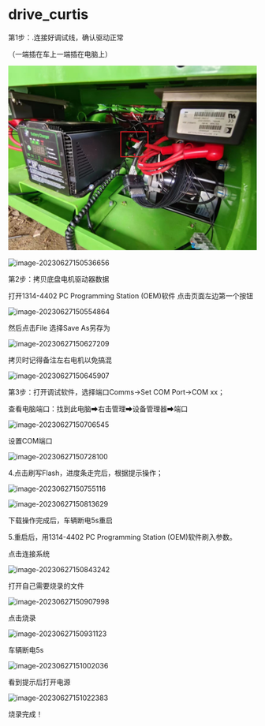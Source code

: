 # drive_curtis

第1步：.连接好调试线，确认驱动正常

（一端插在车上一端插在电脑上）

![image-20230627150520607](assets/drive_curtis_img/image-20230627150520607.png)

![image-20230627150536656](C:\Users\huicong.yuan\AppData\Roaming\Typora\typora-user-images\image-20230627150536656.png)

第2步：拷贝底盘电机驱动器数据

打开1314-4402 PC Programming Station (OEM)软件 点击页面左边第一个按钮

![image-20230627150554864](C:\Users\huicong.yuan\AppData\Roaming\Typora\typora-user-images\image-20230627150554864.png)

然后点击File 选择Save As另存为

![image-20230627150627209](C:\Users\huicong.yuan\AppData\Roaming\Typora\typora-user-images\image-20230627150627209.png)

拷贝时记得备注左右电机以免搞混

![image-20230627150645907](C:\Users\huicong.yuan\AppData\Roaming\Typora\typora-user-images\image-20230627150645907.png)

第3步：打开调试软件，选择端口Comms->Set COM Port->COM xx；

查看电脑端口：找到此电脑➡右击管理➡设备管理器➡端口

![image-20230627150706545](C:\Users\huicong.yuan\AppData\Roaming\Typora\typora-user-images\image-20230627150706545.png)

设置COM端口

![image-20230627150728100](C:\Users\huicong.yuan\AppData\Roaming\Typora\typora-user-images\image-20230627150728100.png)

4.点击刷写Flash，进度条走完后，根据提示操作；

![image-20230627150755116](C:\Users\huicong.yuan\AppData\Roaming\Typora\typora-user-images\image-20230627150755116.png)

![image-20230627150813629](C:\Users\huicong.yuan\AppData\Roaming\Typora\typora-user-images\image-20230627150813629.png)

下载操作完成后，车辆断电5s重启

5.重启后，用1314-4402 PC Programming Station (OEM)软件刷入参数。

点击连接系统

![image-20230627150843242](C:\Users\huicong.yuan\AppData\Roaming\Typora\typora-user-images\image-20230627150843242.png)

打开自己需要烧录的文件

![image-20230627150907998](C:\Users\huicong.yuan\AppData\Roaming\Typora\typora-user-images\image-20230627150907998.png)

点击烧录

![image-20230627150931123](C:\Users\huicong.yuan\AppData\Roaming\Typora\typora-user-images\image-20230627150931123.png)

车辆断电5s

![image-20230627151002036](C:\Users\huicong.yuan\AppData\Roaming\Typora\typora-user-images\image-20230627151002036.png)

看到提示后打开电源

![image-20230627151022383](C:\Users\huicong.yuan\AppData\Roaming\Typora\typora-user-images\image-20230627151022383.png)

烧录完成！